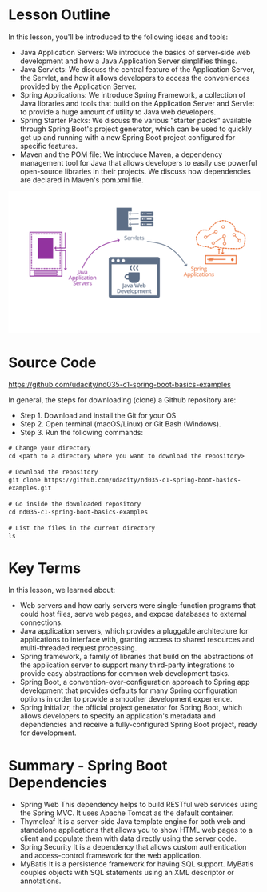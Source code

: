 # Lesson Outline
In this lesson, you'll be introduced to the following ideas and tools:

* Java Application Servers: We introduce the basics of server-side web development and how a Java Application Server simplifies things.
* Java Servlets: We discuss the central feature of the Application Server, the Servlet, and how it allows developers to access the conveniences provided by the Application Server.
* Spring Applications: We introduce Spring Framework, a collection of Java libraries and tools that build on the Application Server and Servlet to provide a huge amount of utility to Java web developers.
* Spring Starter Packs: We discuss the various "starter packs" available through Spring Boot's project generator, which can be used to quickly get up and running with a new Spring Boot project configured for specific features.
* Maven and the POM file: We introduce Maven, a dependency management tool for Java that allows developers to easily use powerful open-source libraries in their projects. We discuss how dependencies are declared in Maven's pom.xml file.

![Java Web Dev](https://github.com/iamAkolab/udacity_javadev_nanodegree/blob/main/part2_spring_boot_basic/lesson2/l1-lesson-outline.png)

# Source Code
https://github.com/udacity/nd035-c1-spring-boot-basics-examples

In general, the steps for downloading (clone) a Github repository are:
* Step 1. Download and install the Git for your OS
* Step 2. Open terminal (macOS/Linux) or Git Bash (Windows).
* Step 3. Run the following commands:

```
# Change your directory
cd <path to a directory where you want to download the repository>

# Download the repository
git clone https://github.com/udacity/nd035-c1-spring-boot-basics-examples.git

# Go inside the downloaded repository
cd nd035-c1-spring-boot-basics-examples

# List the files in the current directory
ls
```

# Key Terms
In this lesson, we learned about:

* Web servers and how early servers were single-function programs that could host files, serve web pages, and expose databases to external connections.
* Java application servers, which provides a pluggable architecture for applications to interface with, granting access to shared resources and multi-threaded request processing.
* Spring framework, a family of libraries that build on the abstractions of the application server to support many third-party integrations to provide easy abstractions for common web development tasks.
* Spring Boot, a convention-over-configuration approach to Spring app development that provides defaults for many Spring configuration options in order to provide a smoother development experience.
* Spring Initializr, the official project generator for Spring Boot, which allows developers to specify an application's metadata and dependencies and receive a fully-configured Spring Boot project, ready for development.


# Summary - Spring Boot Dependencies
* Spring Web This dependency helps to build RESTful web services using the Spring MVC. It uses Apache Tomcat as the default container.
* Thymeleaf It is a server-side Java template engine for both web and standalone applications that allows you to show HTML web pages to a client and populate them with data directly using the server code.
* Spring Security It is a dependency that allows custom authentication and access-control framework for the web application.
* MyBatis It is a persistence framework for having SQL support. MyBatis couples objects with SQL statements using an XML descriptor or annotations.
